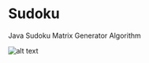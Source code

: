 # Sudoku
Java Sudoku Matrix Generator Algorithm

![alt text](https://raw.githubusercontent.com/akanshSirohi/Sudoku/screenshot.png)
